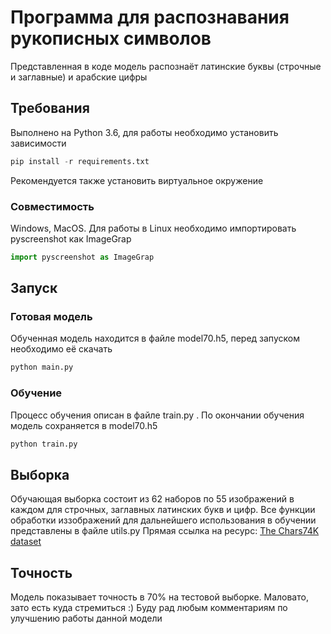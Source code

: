 # Программа для распознавания рукописных символов
Представленная в коде модель распознаёт латинские буквы (строчные и заглавные) и арабские цифры
## Требования
Выполнено на Python 3.6, для работы необходимо установить зависимости
```python
pip install -r requirements.txt
```
Рекомендуется также установить виртуальное окружение
### Совместимость
Windows, MacOS. Для работы в Linux необходимо импортировать pyscreenshot как ImageGrap
```python
import pyscreenshot as ImageGrap
```
## Запуск
### Готовая модель
Обученная модель находится в файле model70.h5, перед запуском необходимо её скачать
```python
python main.py
```
### Обучение
Процесс обучения описан в файле train.py . По окончании обучения модель сохраняется
в model70.h5
```python
python train.py
```
## Выборка
Обучающая выборка состоит из 62 наборов по 55 изображений в каждом для строчных, заглавных латинских букв и цифр.
Все функции обработки иззображений для дальнейшего использования в обучении представлены в файле utils.py
Прямая ссылка на ресурс: [The Chars74K dataset](http://www.ee.surrey.ac.uk/CVSSP/demos/chars74k/) 
## Точность
Модель показывает точность в 70% на тестовой выборке. Маловато, зато есть куда стремиться :)
Буду рад любым комментариям по улучшению работы данной модели